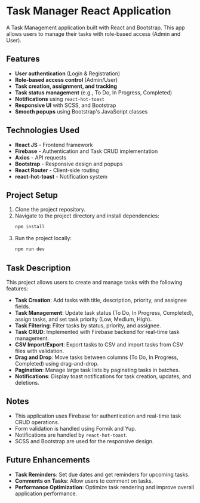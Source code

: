 # Task Manager React Application

A Task Management application built with React and Bootstrap. This app allows users to manage their tasks with role-based access (Admin and User).

## Features
- **User authentication** (Login & Registration)
- **Role-based access control** (Admin/User)
- **Task creation, assignment, and tracking**
- **Task status management** (e.g., To Do, In Progress, Completed)
- **Notifications** using `react-hot-toast`
- **Responsive UI** with SCSS, and Bootstrap
- **Smooth popups** using Bootstrap's JavaScript classes

## Technologies Used
- **React JS** - Frontend framework
- **Firebase** - Authentication and Task CRUD implementation
- **Axios** - API requests
- **Bootstrap** - Responsive design and popups
- **React Router** - Client-side routing
- **react-hot-toast** - Notification system

## Project Setup

1. Clone the project repository.
2. Navigate to the project directory and install dependencies:
    ```bash
    npm install
    ```
3. Run the project locally:
    ```bash
    npm run dev
    ```

## Task Description

This project allows users to create and manage tasks with the following features:
- **Task Creation**: Add tasks with title, description, priority, and assignee fields.
- **Task Management**: Update task status (To Do, In Progress, Completed), assign tasks, and set task priority (Low, Medium, High).
- **Task Filtering**: Filter tasks by status, priority, and assignee.
- **Task CRUD**: Implemented with Firebase backend for real-time task management.
- **CSV Import/Export**: Export tasks to CSV and import tasks from CSV files with validation.
- **Drag and Drop**: Move tasks between columns (To Do, In Progress, Completed) using drag-and-drop.
- **Pagination**: Manage large task lists by paginating tasks in batches.
- **Notifications**: Display toast notifications for task creation, updates, and deletions.

## Notes
- This application uses Firebase for authentication and real-time task CRUD operations.
- Form validation is handled using Formik and Yup.
- Notifications are handled by `react-hot-toast`.
- SCSS and Bootstrap are used for the responsive design.

## Future Enhancements
- **Task Reminders**: Set due dates and get reminders for upcoming tasks.
- **Comments on Tasks**: Allow users to comment on tasks.
- **Performance Optimization**: Optimize task rendering and improve overall application performance.
